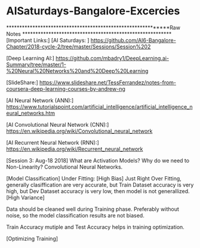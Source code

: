 # AISaturdays-Bangalore-Excercies
*************************************************************Raw Notes *********************************************************
[Important Links:]
[AI Saturdays: ]
https://github.com/AI6-Bangalore-Chapter/2018-cycle-2/tree/master/Sessions/Session%202

[Deep Learning AI:]
https://github.com/mbadry1/DeepLearning.ai-Summary/tree/master/1-%20Neural%20Networks%20and%20Deep%20Learning

[SlideShare:]
https://www.slideshare.net/TessFerrandez/notes-from-coursera-deep-learning-courses-by-andrew-ng

[AI Neural Network (ANN):]
https://www.tutorialspoint.com/artificial_intelligence/artificial_intelligence_neural_networks.htm

[AI Convolutional Neural Network (CNN):]
https://en.wikipedia.org/wiki/Convolutional_neural_network

[AI Recurrent Neural Network (RNN):]
https://en.wikipedia.org/wiki/Recurrent_neural_network


[Session 3: Aug-18 2018]
What are Activation Models? Why do we need to Non-Linearity?
Convolutional Neural Networks.

[Model Classification]
Under Fitting: [High Bias]
Just Right 
Over Fitting, generally clasiffication are very accurate, but Train Dataset accuracy is very high, but Dev Dataset accuracy is very low, then model is not generallized. [High Variance]

Data should be cleaned well during Training phase. Preferably without noise, so the model classification results are not biased.

Train Accuracy mutiple and Test Accuracy helps in training optimization.

[Optimizing Training]
